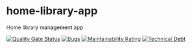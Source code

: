# home-library-app
Home library management app


[![Quality Gate Status](https://sonarcloud.io/api/project_badges/measure?project=cbmlody_home-library-app&metric=alert_status)](https://sonarcloud.io/dashboard?id=cbmlody_home-library-app)
[![Bugs](https://sonarcloud.io/api/project_badges/measure?project=cbmlody_home-library-app&metric=bugs)](https://sonarcloud.io/dashboard?id=cbmlody_home-library-app)
[![Maintainability Rating](https://sonarcloud.io/api/project_badges/measure?project=cbmlody_home-library-app&metric=sqale_rating)](https://sonarcloud.io/dashboard?id=cbmlody_home-library-app)
[![Technical Debt](https://sonarcloud.io/api/project_badges/measure?project=cbmlody_home-library-app&metric=sqale_index)](https://sonarcloud.io/dashboard?id=cbmlody_home-library-app)
